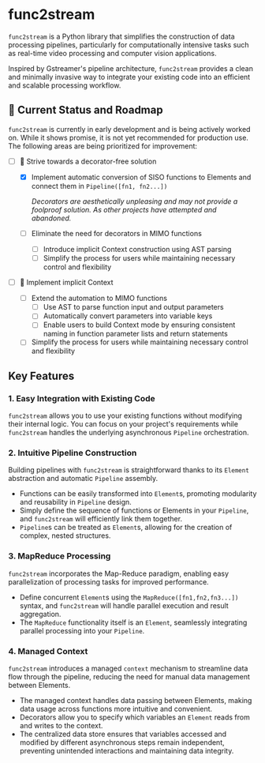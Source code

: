 # func2stream

`func2stream` is a Python library that simplifies the construction of data processing pipelines, particularly for computationally intensive tasks such as real-time video processing and computer vision applications.

Inspired by Gstreamer's pipeline architecture, `func2stream` provides a clean and minimally invasive way to integrate your existing code into an efficient and scalable processing workflow.

## 🚧 Current Status and Roadmap

`func2stream` is currently in early development and is being actively worked on. While it shows promise, it is not yet recommended for production use. The following areas are being prioritized for improvement:

- [ ] 🎯 Strive towards a decorator-free solution

  - [x] Implement automatic conversion of SISO functions to Elements and connect them in `Pipeline([fn1, fn2...])`

    *Decorators are aesthetically unpleasing and may not provide a foolproof solution. As other projects have attempted and abandoned.*

  - [ ] Eliminate the need for decorators in MIMO functions
    - [ ] Introduce implicit Context construction using AST parsing
    - [ ] Simplify the process for users while maintaining necessary control and flexibility

- [ ] 🧩 Implement implicit Context

  - [ ] Extend the automation to MIMO functions
    - [ ] Use AST to parse function input and output parameters
    - [ ] Automatically convert parameters into variable keys
    - [ ] Enable users to build Context mode by ensuring consistent naming in function parameter lists and return statements
  - [ ] Simplify the process for users while maintaining necessary control and flexibility

## Key Features

### 1. Easy Integration with Existing Code

`func2stream` allows you to use your existing functions without modifying their internal logic. You can focus on your project's requirements while `func2stream` handles the underlying asynchronous `Pipeline` orchestration.

### 2. Intuitive Pipeline Construction

Building pipelines with `func2stream` is straightforward thanks to its `Element` abstraction and automatic `Pipeline` assembly.

- Functions can be easily transformed into `Element`s, promoting modularity and reusability in `Pipeline` design.
- Simply define the sequence of functions or Elements in your `Pipeline`, and `func2stream` will efficiently link them together.
- `Pipeline`s can be treated as `Element`s, allowing for the creation of complex, nested structures.

### 3. MapReduce Processing

`func2stream` incorporates the Map-Reduce paradigm, enabling easy parallelization of processing tasks for improved performance.

- Define concurrent `Element`s using the `MapReduce([fn1,fn2,fn3...])` syntax, and `func2stream` will handle parallel execution and result aggregation.
- The `MapReduce` functionality itself is an `Element`, seamlessly integrating parallel processing into your `Pipeline`.

### 4. Managed Context

`func2stream` introduces a managed `context` mechanism to streamline data flow through the pipeline, reducing the need for manual data management between Elements.

- The managed context handles data passing between Elements, making data usage across functions more intuitive and convenient.
- Decorators allow you to specify which variables an `Element` reads from and writes to the context.
- The centralized data store ensures that variables accessed and modified by different asynchronous steps remain independent, preventing unintended interactions and maintaining data integrity.
